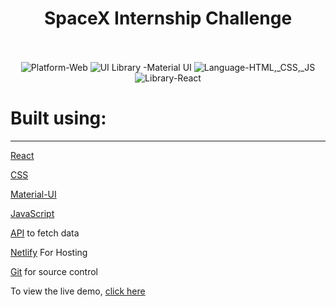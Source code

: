 <h1 align="center"> SpaceX Internship Challenge</h1>
<p align="center">
	<br/><br/>
	<img src="https://img.shields.io/badge/Platform-Web-brightgreen.svg" alt="Platform-Web"/>
	<img src="https://img.shields.io/badge/UI Library -Material UI-green.svg" alt="UI Library -Material UI"/>
	<img src="https://img.shields.io/badge/Languages-HTML,_CSS,_JS-red.svg" alt="Language-HTML,_CSS,_JS"/>
	<img src="https://img.shields.io/badge/Framework-React-563d7c.svg" alt="Library-React"/>

</p>

# Built using:

---

[React](https://reactjs.org/)

[CSS](https://www.w3.org/Style/CSS/Overview.en.html)

[Material-UI](http://material-ui.com/)

[JavaScript](https://www.javascript.com/)

[API](https://api.spacexdata.com/v3/launches) to fetch data

[Netlify](https://netlify.com/) For Hosting

[Git](https://git-scm.com/) for source control

To view the live demo, [click here](https://vishak-spacexchallenge.netlify.app/)
